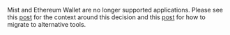 Mist and Ethereum Wallet are no longer supported applications. Please see this [post](https://medium.com/@avsa/da21c8e943d2) for the context around this decision and this [post](https://medium.com/@omgwtfmarc/mist-migration-patterns-6bcf066ac383) for how to migrate to alternative tools.
